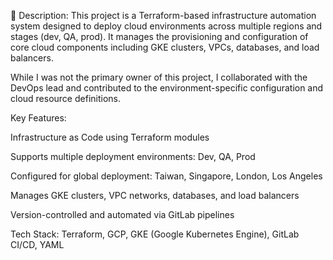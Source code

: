 📝 Description:
This project is a Terraform-based infrastructure automation system designed to deploy cloud environments across multiple regions and stages (dev, QA, prod). It manages the provisioning and configuration of core cloud components including GKE clusters, VPCs, databases, and load balancers.

While I was not the primary owner of this project, I collaborated with the DevOps lead and contributed to the environment-specific configuration and cloud resource definitions.

Key Features:

Infrastructure as Code using Terraform modules

Supports multiple deployment environments: Dev, QA, Prod

Configured for global deployment: Taiwan, Singapore, London, Los Angeles

Manages GKE clusters, VPC networks, databases, and load balancers

Version-controlled and automated via GitLab pipelines

Tech Stack: Terraform, GCP, GKE (Google Kubernetes Engine), GitLab CI/CD, YAML
